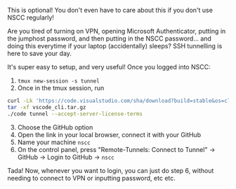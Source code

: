 This is optional! You don't even have to care about this if you don't use NSCC regularly!

Are you tired of turning on VPN, opening Microsoft Authenticator, putting in the jumphost password, and then putting in the NSCC password... and doing this everytime if your laptop (accidentally) sleeps? SSH tunnelling is here to save your day.

It's super easy to setup, and very useful! Once you logged into NSCC:
1. `tmux new-session -s tunnel`
2. Once in the tmux session, run 
```bash
curl -Lk 'https://code.visualstudio.com/sha/download?build=stable&os=cli-alpine-x64' --output vscode_cli.tar.gz
tar -xf vscode_cli.tar.gz
./code tunnel --accept-server-license-terms
```
3. Choose the GitHub option
4. Open the link in your local browser, connect it with your GitHub
5. Name your machine `nscc`
6. On the control panel, press "Remote-Tunnels: Connect to Tunnel" -> GitHub -> Login to GitHub -> `nscc`

Tada! Now, whenever you want to login, you can just do step 6, without needing to connect to VPN or inputting password, etc etc.